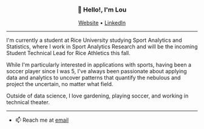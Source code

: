 <h3 align="center">👋 Hello!, I'm Lou</h3>

<p align="center">
  <a href="https://lou-zhou.github.io/">Website</a> •
  <a href="https://www.linkedin.com/in/lou-zhou/">LinkedIn</a>
</p>

---
I'm currently a student at Rice University studying Sport Analytics and Statistics, where I work in Sport Analytics Research and will be the incoming Student Technical Lead for Rice Athletics this fall.

While I'm particularly interested in applications with sports, having been a soccer player since I was 5, I've always been passionate about applying data and analytics to uncover patterns that quantify the nebulous and project the uncertain, no matter what field.

Outside of data science, I love gardening, playing soccer, and working in technical theater.

---

- 📫 Reach me at [email](mailto:lz80@rice.edu)  
